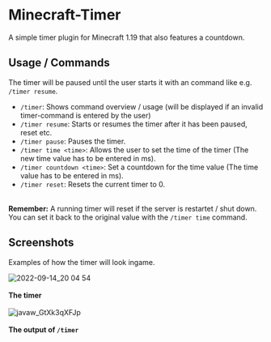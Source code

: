 # Minecraft-Timer
 A simple timer plugin for Minecraft 1.19 that also features a countdown.
 
## Usage / Commands
 
 The timer will be paused until the user starts it with an command like e.g. `/timer resume`.

 - `/timer`: Shows command overview / usage (will be displayed if an invalid timer-command is entered by the user)
 - `/timer resume`: Starts or resumes the timer after it has been paused, reset etc.
 - `/timer pause`: Pauses the timer.
 - `/timer time <time>`: Allows the user to set the time of the timer (The new time value has to be entered in ms).
 - `/timer countdown <time>`: Set a countdown for the time value (The time value has to be entered in ms).
 - `/timer reset`: Resets the current timer to 0.
 
 \
 **Remember:** A running timer will reset if the server is restartet / shut down. You can set it back to the original value with the `/timer time` command.

## Screenshots
Examples of how the timer will look ingame.

![2022-09-14_20 04 54](https://user-images.githubusercontent.com/95964411/190229884-e044757d-cadc-44d4-b010-dc611af2cb43.png) \
\
**The timer**
\
\
![javaw_GtXk3qXFJp](https://user-images.githubusercontent.com/95964411/190231299-15912dea-cf8b-40cd-b852-8fc3dd330de4.png) \
\
**The output of `/timer`**

